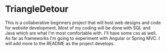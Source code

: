 # TriangleDetour
This is a collaberative beginners project that will host web designs and code for website development.
Most of my coding will be done with SQL and Java which are what I'm most comfortable with. I'll have some css as well. As far as frameworks
I'm going to experiment with Angular or Spring MVC.
I will add more to the README as the project develops.
